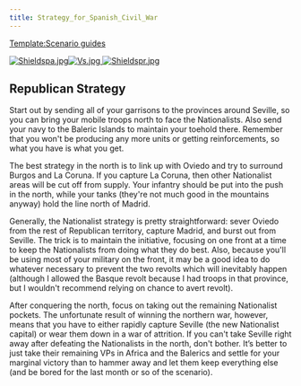 ```yaml
---
title: Strategy_for_Spanish_Civil_War
---
```


[Template:Scenario guides](/wiki/index.php?title=Template:Scenario_guides&action=edit&redlink=1 "Template:Scenario guides (page does not exist)")

[![Shieldspa.jpg](/images/c/ca/Shieldspa.jpg)](/wiki/File:Shieldspa.jpg)[![Vs.jpg](/images/9/93/Vs.jpg) ](/wiki/File:Vs.jpg)[![Shieldspr.jpg](/images/3/36/Shieldspr.jpg)](/wiki/File:Shieldspr.jpg)

## Republican Strategy

Start out by sending all of your garrisons to the provinces around Seville, so you can bring your mobile troops north to face the Nationalists. Also send your navy to the Baleric Islands to maintain your toehold there. Remember that you won't be producing any more units or getting reinforcements, so what you have is what you get.

The best strategy in the north is to link up with Oviedo and try to surround Burgos and La Coruna. If you capture La Coruna, then other Nationalist areas will be cut off from supply. Your infantry should be put into the push in the north, while your tanks (they're not much good in the mountains anyway) hold the line north of Madrid.

Generally, the Nationalist strategy is pretty straightforward: sever Oviedo from the rest of Republican territory, capture Madrid, and burst out from Seville. The trick is to maintain the initiative, focusing on one front at a time to keep the Nationalists from doing what they do best. Also, because you'll be using most of your military on the front, it may be a good idea to do whatever necessary to prevent the two revolts which will inevitably happen (although I allowed the Basque revolt because I had troops in that province, but I wouldn't recommend relying on chance to avert revolt).

After conquering the north, focus on taking out the remaining Nationalist pockets. The unfortunate result of winning the northern war, however, means that you have to either rapidly capture Seville (the new Nationalist capital) or wear them down in a war of attrition. If you can't take Seville right away after defeating the Nationalists in the north, don't bother. It’s better to just take their remaining VPs in Africa and the Balerics and settle for your marginal victory than to hammer away and let them keep everything else (and be bored for the last month or so of the scenario).
